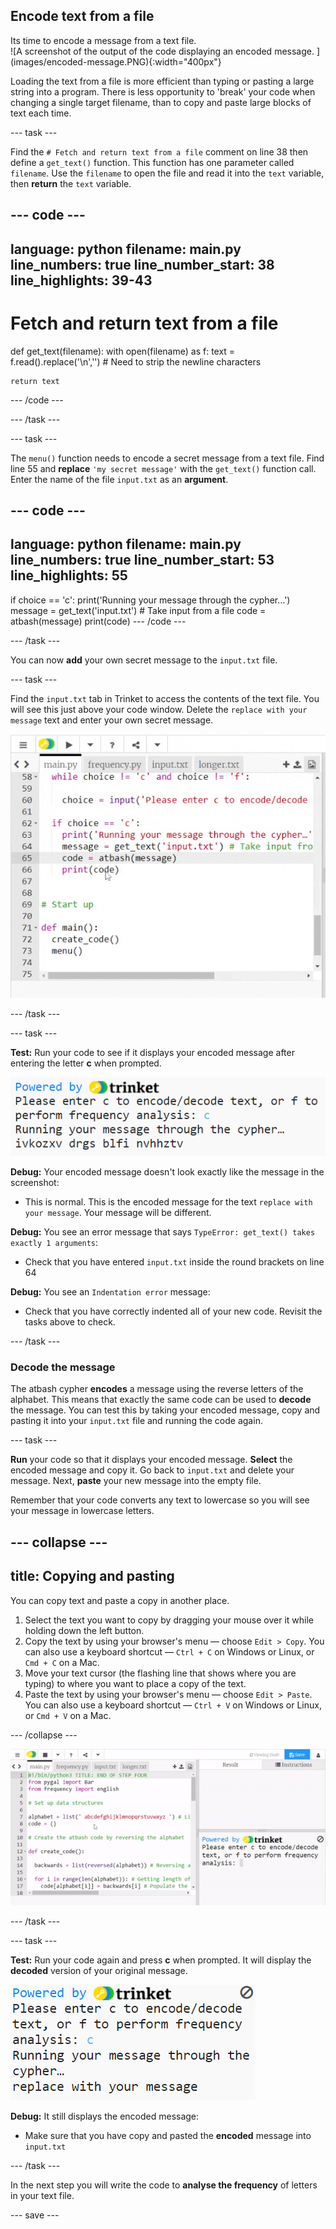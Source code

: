 ## Encode text from a file

<div style="display: flex; flex-wrap: wrap">
<div style="flex-basis: 200px; flex-grow: 1; margin-right: 15px;">
Its time to encode a message from a text file.
</div>
<div>
![A screenshot of the output of the code displaying an encoded message. ](images/encoded-message.PNG){:width="400px"}
</div>
</div>

Loading the text from a file is more efficient than typing or pasting a large string into a program. There is less opportunity to 'break' your code when changing a single target filename, than to copy and paste large blocks of text each time.

--- task ---

Find the `# Fetch and return text from a file` comment on line 38 then define a `get_text()` function. This function has one parameter called `filename`. Use the `filename` to open the file and read it into the `text` variable, then **return** the `text` variable.

--- code ---
---
language: python
filename: main.py
line_numbers: true
line_number_start: 38
line_highlights: 39-43
---
# Fetch and return text from a file
def get_text(filename):
    with open(filename) as f:
      text = f.read().replace('\n','') # Need to strip the newline characters
    
    return text
--- /code ---


--- /task ---

--- task ---

The `menu()` function needs to encode a secret message from a text file. Find line 55 and **replace** `'my secret message'` with the `get_text()` function call. Enter the name of the file `input.txt` as an **argument**.

--- code ---
---
language: python
filename: main.py
line_numbers: true
line_number_start: 53
line_highlights: 55
---
  if choice == 'c':
    print('Running your message through the cypher…')
    message = get_text('input.txt') # Take input from a file 
    code = atbash(message)
    print(code)
--- /code ---


--- /task ---

You can now **add** your own secret message to the `input.txt` file. 

--- task ---

Find the `input.txt` tab in Trinket to access the contents of the text file. You will see this just above your code window. Delete the `replace with your message` text and enter your own secret message. 

![Animation demonstrating how to find the input.txt tab at the top of the trinket window.](images/input.gif)

<!-- Does this need any instructions for offline use?-->

--- /task ---

--- task ---

**Test:** Run your code to see if it displays your encoded message after entering the letter **c** when prompted. 

![A screenshot displaying the encoded secret message](images/input-text-test.PNG)

**Debug:** Your encoded message doesn't look exactly like the message in the screenshot:
- This is normal. This is the encoded message for the text `replace with your message`. Your message will be different.

**Debug:** You see an error message that says `TypeError: get_text() takes exactly 1 arguments`:
- Check that you have entered `input.txt` inside the round brackets on line 64

**Debug:** You see an `Indentation error` message:
- Check that you have correctly indented all of your new code. Revisit the tasks above to check. 

--- /task ---

### Decode the message

The atbash cypher **encodes** a message using the reverse letters of the alphabet. This means that exactly the same code can be used to **decode** the message. You can test this by taking your encoded message, copy and pasting it into your `input.txt` file and running the code again. 

--- task ---

**Run** your code so that it displays your encoded message. **Select** the encoded message and copy it. Go back to `input.txt` and delete your message. Next, **paste** your new message into the empty file. 

Remember that your code converts any text to lowercase so you will see your message in lowercase letters. 

--- collapse ---
---
title: Copying and pasting
---

You can copy text and paste a copy in another place.

 1. Select the text you want to copy by dragging your mouse over it while holding down the left button.
 2. Copy the text by using your browser's menu — choose `Edit > Copy`. You can also use a keyboard shortcut — `Ctrl + C` on Windows or Linux, or `Cmd + C` on a Mac.
 3. Move your text cursor (the flashing line that shows where you are typing) to where you want to place a copy of the text.
 4. Paste the text by using your browser's menu — choose `Edit > Paste`. You can also use a keyboard shortcut — `Ctrl + V` on Windows or Linux, or `Cmd + V` on a Mac.

--- /collapse ---

![Animation showing the encoded message being copy and pasted into the input.txt file.](images/decode-message.gif)

--- /task ---

--- task ---

**Test:** Run your code again and press **c** when prompted. It will display the **decoded** version of your original message. 

![A screenshot of the decoded message being displayed as output.](images/decoded.PNG)

**Debug:** It still displays the encoded message:
- Make sure that you have copy and pasted the **encoded** message into `input.txt`

--- /task ---

In the next step you will write the code to **analyse the frequency** of letters in your text file. 

--- save ---